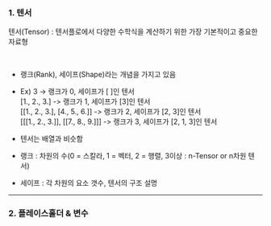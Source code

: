 ### 1. 텐서

텐서(Tensor) : 텐서플로에서 다양한 수학식을 계산하기 위한 가장 기본적이고 중요한 자료형

​

- 랭크(Rank), 세이프(Shape)라는 개념을 가지고 있음



- Ex)  3  -> 랭크가 0, 세이프가 [ ]인 텐서  
[1., 2., 3.] -> 랭크가 1, 세이프가 [3]인 텐서  
[[1., 2., 3.], [4., 5., 6.]] -> 랭크가 2, 세이프가 [2, 3]인 텐서  
[[[1., 2., 3.]], [[7., 8., 9.]]] -> 랭크가 3, 세이프가 [2, 1, 3]인 텐서
- 텐서는 배열과 비슷함
- 랭크 : 차원의 수(0 = 스칼라, 1 = 벡터, 2 = 행렬, 3이상 : n-Tensor or n차원 텐서)
- 세이프 : 각 차원의 요소 갯수, 텐서의 구조 설명

---

### 2. 플레이스홀더 & 변수

